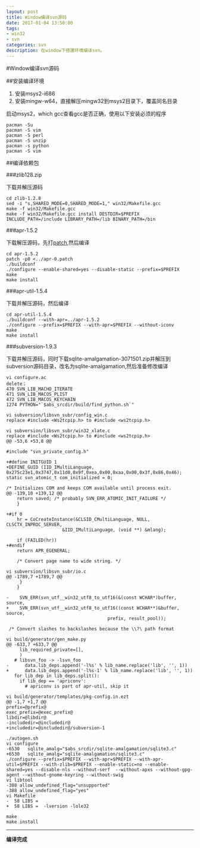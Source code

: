 ```yaml
---
layout: post
title: Window编译svn源码
date: 2017-01-04 13:50:00
tags:
- win32
- svn
categories: svn
description: 在window下搭建环境编译svn。
---
```


#Window编译svn源码

##安装编译环境
1. 安装msys2-i686
2. 安装mingw-w64，直接解压mingw32到msys2目录下，覆盖同名目录

启动msys2，which gcc查看gcc是否正确，使用以下安装必须的程序
	
	pacman -Su
	pacman -S vim
	pacman -S perl
	pacman -S unzip
	pacman -s python
	pacman -S vim
    
##编译依赖包

###zlib128.zip

下载并解压源码

    cd zlib-1.2.8
	sed -i "s,SHARED_MODE=0,SHARED_MODE=1," win32/Makefile.gcc
    make -f win32/Makefile.gcc
	make -f win32/Makefile.gcc install DESTDIR=$PREFIX INCLUDE_PATH=/include LIBRARY_PATH=/lib BINARY_PATH=/bin
        
###apr-1.5.2

下载解压源码，先打[patch](../attach/apr-0.patch),然后编译

	cd apr-1.5.2
	patch -p0 <../apr-0.patch
	./buildconf
	./configure --enable-shared=yes --disable-static --prefix=$PREFIX
	make 
	make install
    
###apr-util-1.5.4

下载并解压源码，然后编译

	cd apr-util-1.5.4
    ./buildconf --with-apr=../apr-1.5.2
	./configure --prefix=$PREFIX --with-apr=$PREFIX --without-iconv
	make
	make install
    
###subversion-1.9.3

下载并解压源码，同时下载sqlite-amalgamation-3071501.zip并解压到subversion源码目录，改名为sqlite-amalgamation,然后准备修改编译

	vi configure.ac
	delete；
	470 SVN_LIB_MACHO_ITERATE
	471 SVN_LIB_MACOS_PLIST
	472 SVN_LIB_MACOS_KEYCHAIN
	1274 PYTHON="`$abs_srcdir/build/find_python.sh`"
	
	vi subversion/libsvn_subr/config_win.c
	replace #include <Ws2tcpip.h> to #include <ws2tcpip.h>
	
	vi subversion/libsvn_subr/win32_xlate.c
	replace #include <Ws2tcpip.h> to #include <ws2tcpip.h>
	@@ -53,6 +53,8 @@
 	
 	#include "svn_private_config.h"
 	
	+#define INITGUID 1
	+DEFINE_GUID (IID_IMultiLanguage, 0x275c23e1,0x3747,0x11d0,0x9f,0xea,0x00,0xaa,0x00,0x3f,0x86,0x46);
 	static svn_atomic_t com_initialized = 0;
 	
 	/* Initializes COM and keeps COM available until process exit.
	@@ -139,10 +139,12 @@
       	return saved; /* probably SVN_ERR_ATOMIC_INIT_FAILURE */
     	}
 	
	+#if 0
   		hr = CoCreateInstance(&CLSID_CMultiLanguage, NULL, CLSCTX_INPROC_SERVER,
                         &IID_IMultiLanguage, (void **) &mlang);
 	
   		if (FAILED(hr))
	+#endif
     	return APR_EGENERAL;
 	
   		/* Convert page name to wide string. */
	
	vi subversion/libsvn_subr/io.c
	@@ -1789,7 +1789,7 @@
         }
     	}
 	
	-    SVN_ERR(svn_utf__win32_utf8_to_utf16(&(const WCHAR*)buffer, source,
	+    SVN_ERR(svn_utf__win32_utf8_to_utf16((const WCHAR**)&buffer, source,
                                          prefix, result_pool));
 	
     /* Convert slashes to backslashes because the \\?\ path format
	
	vi build/generator/gen_make.py
	@@ -633,7 +633,7 @@
         lib_required_private=[],
         )
       # libsvn_foo -> -lsvn_foo
	-      data.lib_deps.append('-l%s' % lib_name.replace('lib', '', 1))
	+      data.lib_deps.append('-l%s-1' % lib_name.replace('lib', '', 1))
       for lib_dep in lib_deps.split():
         if lib_dep == 'apriconv':
           # apriconv is part of apr-util, skip it
		   
	vi build/generator/templates/pkg-config.in.ezt
	@@ -1,7 +1,7 @@
 	prefix=@prefix@
 	exec_prefix=@exec_prefix@
 	libdir=@libdir@
	-includedir=@includedir@
	+includedir=@includedir@/subversion-1
 	
 	./autogen.sh
 	vi configure
 	-6530   sqlite_amalg="$abs_srcdir/sqlite-amalgamation/sqlite3.c"
 	+6530   sqlite_amalg="sqlite-amalgamation/sqlite3.c"
 	./configure --prefix=$PREFIX --with-apr=$PREFIX --with-apr-util=$PREFIX --with-zlib=$PREFIX --enable-static=no --enable-shared=yes --disable-nls --without-serf  --without-apxs --without-gpg-agent --without-gnome-keyring --without-swig
 	vi libtool
 	-388 allow_undefined_flag="unsupported"
 	-388 allow_undefined_flag="yes"
 	vi Makefile
	-  58 LIBS =
	+  58 LIBS =  -lversion -lole32
	
	make
	make install

---
**编译完成**


  
